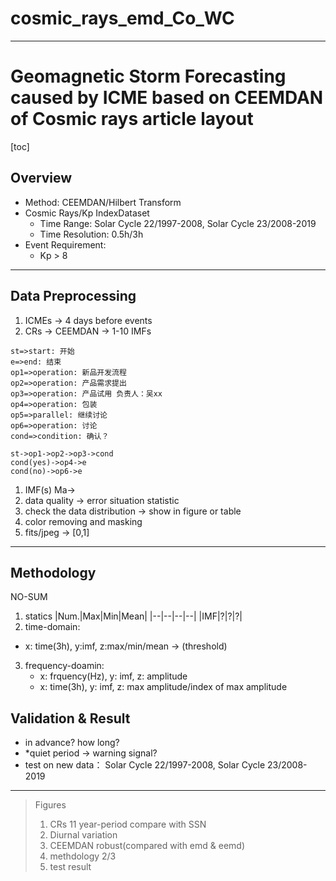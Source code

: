# cosmic_rays_emd_Co_WC
---
# Geomagnetic Storm Forecasting caused by ICME based on CEEMDAN of Cosmic rays article layout
[toc]
## Overview
- Method: CEEMDAN/Hilbert Transform
- Cosmic Rays/Kp IndexDataset
  - Time Range: Solar Cycle 22/1997-2008, Solar Cycle 23/2008-2019
  - Time Resolution: 0.5h/3h
- Event Requirement:
  - Kp > 8
---
## Data Preprocessing
1. ICMEs -> 4 days before events
2. CRs -> CEEMDAN -> 1-10 IMFs

```flow
st=>start: 开始
e=>end: 结束
op1=>operation: 新品开发流程
op2=>operation: 产品需求提出
op3=>operation: 产品试用 负责人：吴xx
op4=>operation: 包装
op5=>parallel: 继续讨论
op6=>operation: 讨论
cond=>condition: 确认？

st->op1->op2->op3->cond
cond(yes)->op4->e
cond(no)->op6->e
```

1. IMF(s) Ma->
2. data quality -> error situation statistic
3. check the data distribution -> show in figure or table
4. color removing and masking
5. fits/jpeg -> [0,1]
---
## Methodology
NO-SUM
1. statics
    |Num.|Max|Min|Mean|
    |--|--|--|--|
    |IMF|?|?|?| 
2. time-domain:
- x: time(3h), y:imf, z:max/min/mean -> (threshold)
3. frequency-doamin:
   - x: frquency(Hz), y: imf, z: amplitude
   - x: time(3h), y: imf, z: max amplitude/index of max amplitude
## Validation \& Result
- in advance? how long?
- *quiet period -> warning signal?
- test on new data： Solar Cycle 22/1997-2008, Solar Cycle 23/2008-2019
---
> Figures  
>   1. CRs 11 year-period compare with SSN
>   2. Diurnal variation
>   3. CEEMDAN robust(compared with emd \& eemd)
>   4. methdology 2/3
>   5. test result
> 